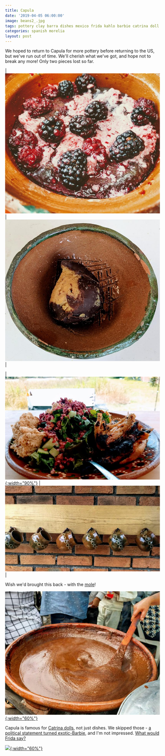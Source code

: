 ```yaml
---
title: Capula
date: '2019-04-05 06:00:00'
image: beans2_.jpg
tags: pottery clay barra dishes mexico frida kahlo barbie catrina doll
categories: spanish morelia
layout: post
---
```


We hoped to return to Capula for more pottery before returning to the US, but we've run out of time. We'll cherish what we've got, and hope not to break any more! Only two pieces lost so far.

| [![](/images/blackberry_cake5_.jpg)](/images/blackberry_cake5.jpg) | [![](/images/buckeye_.jpg)](/images/buckeye.jpg) |

| [![](/images/chicken_anna_.jpg){:width="90%"}](/images/chicken_anna.jpg) | [![](/images/new_mugs_.jpg)](/images/new_mugs.jpg) |

Wish we'd brought this back - with the [mole](https://reverdecer.annalisagross.com/2019/03/13/well-miss-the-mole/)!

[![](/images/mole_.jpg){:width="60%"}](/images/mole.jpg)

Capula is famous for [Catrina dolls](https://reverdecer.annalisagross.com/2018/11/01/day-of-the-dead/), not just dishes. We skipped those - [a political statement turned exotic-Barbie](https://www.mexicodesconocido.com.mx/capula-pueblo-donde-nacio-la-catrina-barro.html), and I'm not impressed. [What would Frida say?](https://www.theguardian.com/artanddesign/2018/apr/20/frida-kahlo-barbie-doll-mexico-injunction)

[![](/images/capula_.jpg){:width="60%"}](/images/capula.jpg)